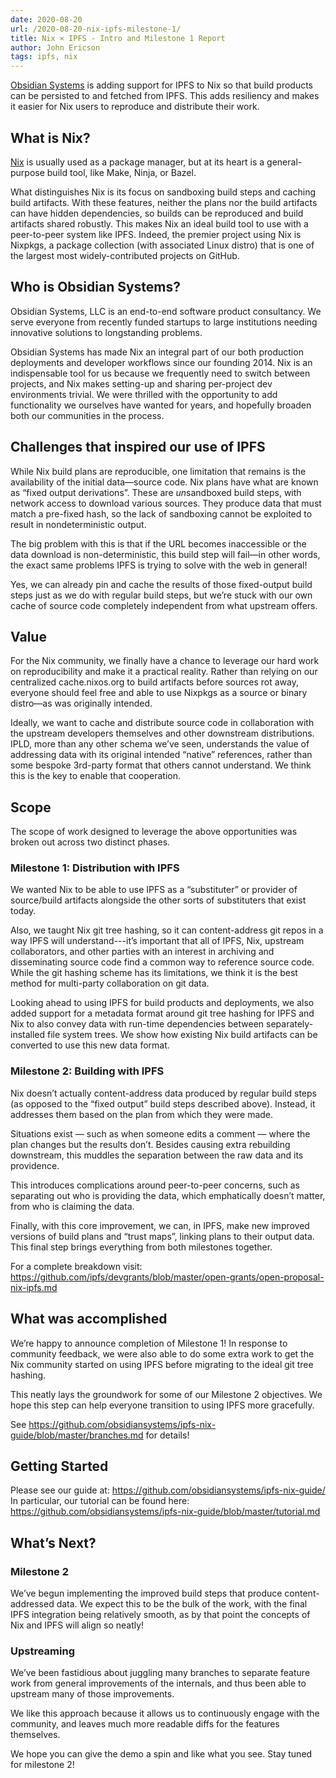 ```yaml
---
date: 2020-08-20
url: /2020-08-20-nix-ipfs-milestone-1/
title: Nix × IPFS - Intro and Milestone 1 Report
author: John Ericson
tags: ipfs, nix
---
```


[Obsidian Systems](https://obsidian.systems/) is adding support for IPFS to Nix so that build products can be persisted to and fetched from IPFS.
This adds resiliency and makes it easier for Nix users to reproduce and distribute their work.

## What is Nix?

[Nix](https://nixos.org/) is usually used as a package manager, but at its heart is a general-purpose build tool, like Make, Ninja, or Bazel.

What distinguishes Nix is its focus on sandboxing build steps and caching build artifacts.
With these features, neither the plans nor the build artifacts can have hidden dependencies, so builds can be reproduced and build artifacts shared robustly. 
This makes Nix an ideal build tool to use with a peer-to-peer system like IPFS. Indeed, the premier project using Nix is Nixpkgs, a package collection (with associated Linux distro) that is one of the largest most widely-contributed projects on GitHub.

## Who is Obsidian Systems?

Obsidian Systems, LLC is an end-to-end software product consultancy.
We serve everyone from recently funded startups to large institutions needing innovative solutions to longstanding problems.

Obsidian Systems has made Nix an integral part of our both production deployments and developer workflows since our founding 2014. 
Nix is an indispensable tool for us because we frequently need to switch between projects, and Nix makes setting-up and sharing per-project dev environments trivial. 
We were thrilled with the opportunity to add functionality we ourselves have wanted for years, and hopefully broaden both our communities in the process.

## Challenges that inspired our use of IPFS

While Nix build plans are reproducible, one limitation that remains is the availability of the initial data—source code.
Nix plans have what are known as “fixed output derivations”.
These are *un*sandboxed build steps, with network access to download various sources.
They produce data that must match a pre-fixed hash, so the lack of sandboxing cannot be exploited to result in nondeterministic output.

The big problem with this is that if the URL becomes inaccessible or the data download is non-deterministic, this build step will fail—in other words, the exact same problems IPFS is trying to solve with the web in general! 

Yes, we can already pin and cache the results of those fixed-output build steps just as we do with regular build steps, but we’re stuck with our own cache of source code completely independent from what upstream offers.

## Value

For the Nix community, we finally have a chance to leverage our hard work on reproducibility and make it a practical reality.
Rather than relying on our centralized cache.nixos.org to build artifacts before sources rot away, everyone should feel free and able to use Nixpkgs as a source or binary distro—as was originally intended.

Ideally, we want to cache and distribute source code in collaboration with the upstream developers themselves and other downstream distributions.
IPLD, more than any other schema we’ve seen, understands the value of addressing data with its original intended “native” references, rather than some bespoke 3rd-party format that others cannot understand.
We think this is the key to enable that cooperation.

## Scope

The scope of work designed to leverage the above opportunities was broken out across two distinct phases.

### Milestone 1: Distribution with IPFS

We wanted Nix to be able to use IPFS as a “substituter” or provider of source/build artifacts alongside the other sorts of substituters that exist today.

Also, we taught Nix git tree hashing, so it can content-address git repos in a way IPFS will understand---it’s important that all of IPFS, Nix, upstream collaborators, and other parties with an interest in archiving and disseminating source code find a common way to reference source code.
While the git hashing scheme has its limitations, we think it is the best method for multi-party collaboration on git data.

Looking ahead to using IPFS for build products and deployments, we also added support for a metadata format around git tree hashing for IPFS and Nix to also convey data with run-time dependencies between separately-installed file system trees.
We show how existing Nix build artifacts can be converted to use this new data format.

### Milestone 2: Building with IPFS

Nix doesn’t actually content-address data produced by regular build steps (as opposed to the “fixed output” build steps described above).
Instead, it addresses them based on the plan from which they were made.

Situations exist — such as when someone edits a comment — where the plan changes but the results don’t.
Besides causing extra rebuilding downstream, this muddles the separation between the raw data and its providence.

This introduces complications around peer-to-peer concerns, such as separating out who is providing the data, which emphatically doesn’t matter, from who is claiming the data.

Finally, with this core improvement, we can, in IPFS, make new improved versions of build plans and “trust maps”, linking plans to their output data.
This final step brings everything from both milestones together.

For a complete breakdown visit: https://github.com/ipfs/devgrants/blob/master/open-grants/open-proposal-nix-ipfs.md

## What was accomplished

We’re happy to announce completion of Milestone 1! In response to community feedback, we were also able to do some extra work to get the Nix community started on using IPFS before migrating to the ideal git tree hashing.

This neatly lays the groundwork for some of our Milestone 2 objectives.
We hope this step can help everyone transition to using IPFS more gracefully.

See https://github.com/obsidiansystems/ipfs-nix-guide/blob/master/branches.md for details!

## Getting Started

Please see our guide at: https://github.com/obsidiansystems/ipfs-nix-guide/
In particular, our tutorial can be found here: https://github.com/obsidiansystems/ipfs-nix-guide/blob/master/tutorial.md

## What’s Next?

### Milestone 2

We’ve begun implementing the improved build steps that produce content-addressed data.
We expect this to be the bulk of the work, with the final IPFS integration being relatively smooth, as by that point the concepts of Nix and IPFS will align so neatly!

### Upstreaming

We’ve been fastidious about juggling many branches to separate feature work from general improvements of the internals, and thus been able to upstream many of those improvements.

We like this approach because it allows us to continuously engage with the community, and leaves much more readable diffs for the features themselves.

We hope you can give the demo a spin and like what you see.
Stay tuned for milestone 2!
